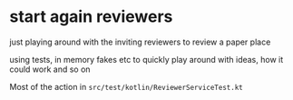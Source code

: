 # start again reviewers

just playing around with the inviting reviewers to review a paper place

using tests, in memory fakes etc to quickly play around with ideas, how it could work and so on

Most of the action in `src/test/kotlin/ReviewerServiceTest.kt`